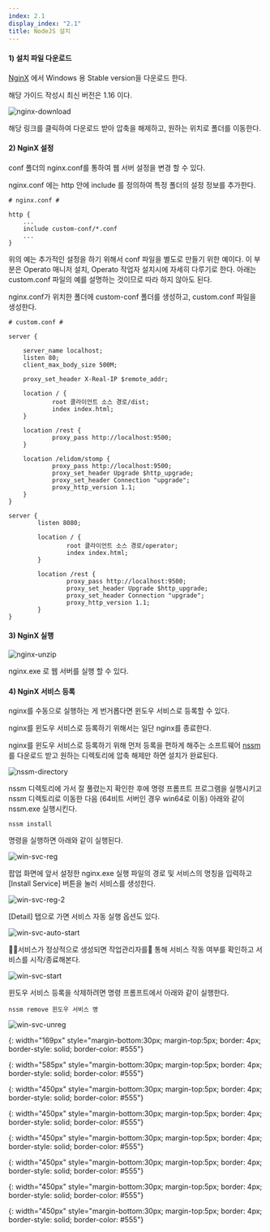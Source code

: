 ```yaml
---
index: 2.1
display_index: "2.1"
title: NodeJS 설치
---
```


#### **1) 설치 파일 다운로드**
<a href="http://nginx.org/en/download.html">NginX</a> 에서 Windows 용 Stable version을 다운로드 한다.

해당 가이드 작성시 최신 버전은 1.16 이다.

![nginx-download]

해당 링크를 클릭하여 다운로드 받아 압축을 해제하고, 원하는 위치로 폴더를 이동한다.

#### **2) NginX 설정**

conf 폴더의 nginx.conf를 통하여 웹 서버 설정을 변경 할 수 있다.

nginx.conf 에는 http 안에 include 를 정의하여 특정 폴더의 설정 정보를 추가한다.

```
# nginx.conf #

http {
    ...
    include custom-conf/*.conf
    ...
}
```

위의 예는 추가적인 설정을 하기 위해서 conf 파일을 별도로 만들기 위한 예이다. 
이 부분은 Operato 매니저 설치, Operato 작업자 설치시에 자세히 다루기로 한다. 
아래는 custom.conf 파일의 예를 설명하는 것이므로 따라 하지 않아도 된다.

nginx.conf가 위치한 폴더에 custom-conf 폴더를 생성하고, custom.conf 파일을 생성한다.

```
# custom.conf #

server {

    server_name localhost;
    listen 80;
    client_max_body_size 500M;

    proxy_set_header X-Real-IP $remote_addr;

    location / {
            root 클라이언트 소스 경로/dist;
            index index.html;
    }

    location /rest {
            proxy_pass http://localhost:9500;
    }

    location /elidom/stomp {
            proxy_pass http://localhost:9500;
            proxy_set_header Upgrade $http_upgrade;
            proxy_set_header Connection "upgrade";
            proxy_http_version 1.1;
    }
}

server {
        listen 8080;

        location / {
                root 클라이언트 소스 경로/operator;
                index index.html;
        }

        location /rest {
                proxy_pass http://localhost:9500;
                proxy_set_header Upgrade $http_upgrade;
                proxy_set_header Connection "upgrade";
                proxy_http_version 1.1;
        }
}
```

#### **3) NginX 실행**

![nginx-unzip]

nginx.exe 로 웹 서버를 실행 할 수 있다.

#### **4) NginX 서비스 등록**
nginx를 수동으로 실행하는 게 번거롭다면 윈도우 서비스로 등록할 수 있다.

nginx를 윈도우 서비스로 등록하기 위해서는 일단 nginx를 종료한다.

nginx를 윈도우 서비스로 등록하기 위해 먼저 등록을 편하게 해주는 소프트웨어
<a href="https://nssm.cc/download">nssm</a>를 다운로드 받고 원하는 디렉토리에 압축 해제만 하면 설치가 완료된다.

![nssm-directory][nssm-directory]

nssm 디렉토리에 가서 잘 풀렸는지 확인한 후에 명령 프롬프트 프로그램을 실행시키고 nssm 디렉토리로 이동한 다음 (64비트 서버인 경우 win64로 이동) 아래와 같이 nssm.exe 실행시킨다.

```
nssm install
```

명령을 실행하면 아래와 같이 실행된다.

![win-svc-reg][win-svc-reg]

팝업 화면에 앞서 설정한 nginx.exe 실행 파일의 경로 및 서비스의 명칭을 입력하고 [Install Service] 버튼을 눌러 서비스를 생성한다.

![win-svc-reg-2][win-svc-reg-2]

[Detail] 탭으로 가면 서비스 자동 실행 옵션도 있다.

![win-svc-auto-start][win-svc-auto-start]

서비스가 정상적으로 생성되면 작업관리자를 통해 서비스 작동 여부를 확인하고 서비스를 시작/종료해본다.

![win-svc-start][win-svc-start]

윈도우 서비스 등록을 삭제하려면 명령 프롬프트에서 아래와 같이 실행한다.

```
nssm remove 윈도우 서비스 명
```

![win-svc-unreg][win-svc-unreg]


[nginx-download]: {{site.baseurl}}/assets/install/nginx-install/nginx-download.png
{: width="169px" style="margin-bottom:30px; margin-top:5px; border: 4px; border-style: solid; border-color: #555"}

[nginx-unzip]: {{site.baseurl}}/assets/install/nginx-install/nginx-unzip.png
{: width="585px" style="margin-bottom:30px; margin-top:5px; border: 4px; border-style: solid; border-color: #555"}

[nssm-directory]: {{site.baseurl}}/assets/install/server-install/nssm-directory.png
{: width="450px" style="margin-bottom:30px; margin-top:5px; border: 4px; border-style: solid; border-color: #555"}

[win-svc-reg]: {{site.baseurl}}/assets/install/server-install/win-svc-reg.png
{: width="450px" style="margin-bottom:30px; margin-top:5px; border: 4px; border-style: solid; border-color: #555"}

[win-svc-reg-2]: {{site.baseurl}}/assets/install/nginx-install/win-svc-reg-2.png
{: width="450px" style="margin-bottom:30px; margin-top:5px; border: 4px; border-style: solid; border-color: #555"}

[win-svc-auto-start]: {{site.baseurl}}/assets/install/server-install/win-svc-auto-start.png
{: width="450px" style="margin-bottom:30px; margin-top:5px; border: 4px; border-style: solid; border-color: #555"}

[win-svc-start]: {{site.baseurl}}/assets/install/nginx-install/win-svc-start.png
{: width="450px" style="margin-bottom:30px; margin-top:5px; border: 4px; border-style: solid; border-color: #555"}

[win-svc-unreg]: {{site.baseurl}}/assets/install/nginx-install/win-svc-unreg.png
{: width="450px" style="margin-bottom:30px; margin-top:5px; border: 4px; border-style: solid; border-color: #555"}